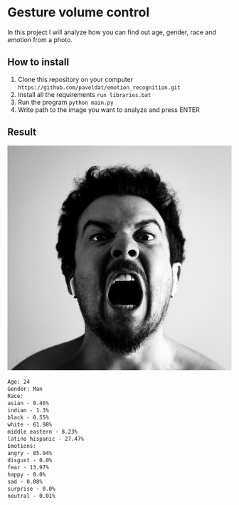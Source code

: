 # Gesture volume control
In this project I will analyze how you can find out age, gender, race and emotion from a photo.

## How to install
1. Clone this repository on your computer
`https://github.com/paveldat/emotion_recognition.git`
2. Install all the requirements
`run libraries.bat`
3. Run the program
`python main.py`
4. Write path to the image you want to analyze and press ENTER

## Result
<img src="https://github.com/paveldat/emotion_recognition/blob/main/img/2.jpg">

```
Age: 24
Gender: Man
Race:
asian - 0.46%
indian - 1.3%
black - 0.55%
white - 61.98%
middle eastern - 8.23%
latino hispanic - 27.47%
Emotions:
angry - 85.94%
disgust - 0.0%
fear - 13.97%
happy - 0.0%
sad - 0.08%
surprise - 0.0%
neutral - 0.01%
```